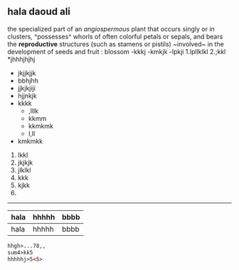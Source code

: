 ## hala daoud ali 

the specialized part of an *angiospermous* plant that occurs singly or in clusters, ^possesses^ whorls of often colorful petals or sepals, and bears the **reproductive** structures (such as stamens or pistils) ~involved~ in the development of seeds and fruit : blossom
-kkkj
-kmkjk
-lpkji
1.lpllklkl
2.;kkl
   *jhhhjhjhj
   * jkjjkjjk
   * bbhjhh
   * jjkjkjiji
   * hjjnkjk
   * kkkk 
     * ,lllk
     * kkmm
     * kkmkmk
     * l,ll
   * kmkmkk
  1. lkkl
  2. jkjkjk
  3. jlklkl
  4. kkk
  5. kjkk
  6. 
___


| hala | hhhhh | bbbb |
| ---- | ----- | ---- |
| hala | hhhhh | bbbb |


```html
hhgh>...78,,
sum4>kk5
hhhhhj>5<5>
```